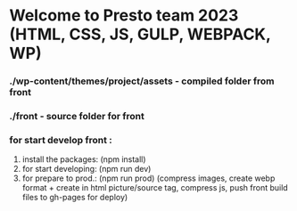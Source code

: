 # Welcome to Presto team 2023 (HTML, CSS, JS, GULP, WEBPACK, WP)
### ./wp-content/themes/project/assets - compiled folder from front
### ./front - source folder for front
### for start develop front :
1. install the packages: (npm install)
2. for start developing: (npm run dev) 
3. for prepare to prod.: (npm run prod) (compress images, create webp format + create in html picture/source tag, compress js, push front build files to gh-pages for deploy)
